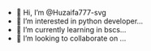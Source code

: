 - 👋 Hi, I’m @Huzaifa777-svg
- 👀 I’m interested in python developer...
- 🌱 I’m currently learning in bscs...
- 💞️ I’m looking to collaborate on ...
